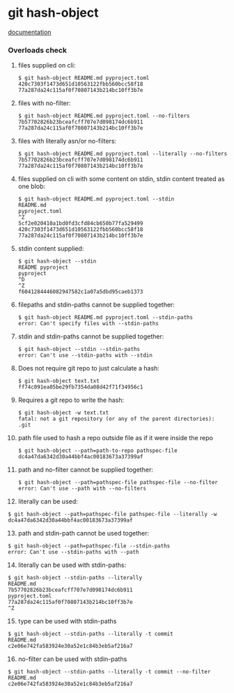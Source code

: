 # git hash-object

[documentation](https://git-scm.com/docs/git-hash-object)

### Overloads check

1) files supplied on cli:
    ```shell
    $ git hash-object README.md pyproject.toml
    420c7303f1473d651d10563122fbb560bcc58f18
    77a287da24c115af0f70807143b214bc10ff3b7e
    ```
2) files with no-filter:
   ```shell
   $ git hash-object README.md pyproject.toml --no-filters
   7b57702826b23bceafcff707e7d098174dc6b911
   77a287da24c115af0f70807143b214bc10ff3b7e
   ```
3) files with literally asn/or no-filters:
   ```shell
   $ git hash-object README.md pyproject.toml --literally --no-filters
   7b57702826b23bceafcff707e7d098174dc6b911
   77a287da24c115af0f70807143b214bc10ff3b7e
   ```
4) files supplied on cli with some content on stdin, stdin content treated as one blob:
    ```shell
    $ git hash-object README.md pyproject.toml --stdin
    README.md
    pyproject.toml
    ^Z
    5cf2e020410a1bd0fd3cfd84cb650b77fa529499
    420c7303f1473d651d10563122fbb560bcc58f18
    77a287da24c115af0f70807143b214bc10ff3b7e
    ```
5) stdin content supplied:
    ```shell
    $ git hash-object --stdin
    README pyproject
    pyproject
    ^D
    ^Z
    f6041284446082947582c1a07a5dbd95caeb1373
    ```
6) filepaths and stdin-paths cannot be supplied together:
    ```shell
    $ git hash-object README.md pyproject.toml --stdin-paths
    error: Can't specify files with --stdin-paths
    ```
7) stdin and stdin-paths cannot be supplied together:
    ```shell
    $ git hash-object --stdin --stdin-paths
    error: Can't use --stdin-paths with --stdin
    ```
8) Does not require git repo to just calculate a hash:
    ```shell
    $ git hash-object text.txt
    ff74c091ea05be29fb7354da08d42f71f34956c1
    ```
9) Requires a git repo to write the hash:
    ```shell
    $ git hash-object -w text.txt
    fatal: not a git repository (or any of the parent directories): .git
    ```
10) path file used to hash a repo outside file as if it were inside the repo
    ```shell
    $ git hash-object --path=path-to-repo pathspec-file
    dc4a47da6342d30a44bbf4ac00183673a37399af
    ```
11) path and no-filter cannot be supplied together:
    ```shell
    $ git hash-object --path=pathspec-file pathspec-file --no-filter
    error: Can't use --path with --no-filters
    ```
12) literally can be used:
   ```shell
   $ git hash-object --path=pathspec-file pathspec-file --literally -w
   dc4a47da6342d30a44bbf4ac00183673a37399af
   ```
13) path and stdin-path cannot be used together:
   ```shell
   $ git hash-object --path=pathspec-file --stdin-paths
   error: Can't use --stdin-paths with --path
   ```
14) literally can be used with stdin-paths:
   ```shell
   $ git hash-object --stdin-paths --literally
   README.md
   7b57702826b23bceafcff707e7d098174dc6b911
   pyproject.toml
   77a287da24c115af0f70807143b214bc10ff3b7e
   ^Z
   ```
15) type can be used with stdin-paths
   ```shell
   $ git hash-object --stdin-paths --literally -t commit
   README.md
   c2e06e742fa583924e30a52e1c84b3eb5af216a7
   ```
16) no-filter can be used with stdin-paths
```shell
$ git hash-object --stdin-paths --literally -t commit --no-filter
README.md
c2e06e742fa583924e30a52e1c84b3eb5af216a7

```
